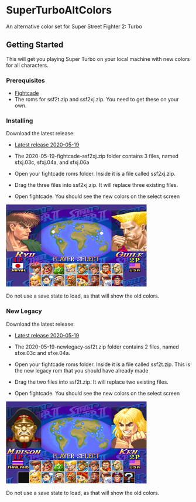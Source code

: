 # SuperTurboAltColors
An alternative color set for Super Street Fighter 2: Turbo

## Getting Started
This will get you playing Super Turbo on your local machine with new colors for all characters.

### Prerequisites
 * [Fightcade](http://www.fightcade.com/)
 * The roms for ssf2t.zip and ssf2xj.zip. You need to get these on your own.
 
### Installing
Download the latest release:
 * [Latest release 2020-05-19](roms/2020-05-19-fightcade-ssf2xj.zip?raw=true)
 
* The 2020-05-19-fightcade-ssf2xj.zip folder contains 3 files, named sfxj.03c, sfxj.04a, and sfxj.06a
* Open your fightcade roms folder. Inside it is a file called ssf2xj.zip.
* Drag the three files into ssf2xj.zip. It will replace three existing files.
* Open fightcade. You should see the new colors on the select screen

 ![character select](images/characterselect.png)

Do not use a save state to load, as that will show the old colors.

 
### New Legacy
Download the latest release:
 * [Latest release 2020-05-19](roms/2020-05-19-newlegacy-ssf2t.zip?raw=true)
 
* The 2020-05-19-newlegacy-ssf2t.zip folder contains 2 files, named sfxe.03c and sfxe.04a.
* Open your fightcade roms folder. Inside it is a file called ssf2t.zip. This is the new legacy rom that you should have already made
* Drag the two files into ssf2t.zip. It will replace two existing files.
* Open fightcade. You should see the new colors on the select screen

 ![character select new legacy](images/characterselect_newlegacy.png)

Do not use a save state to load, as that will show the old colors.

